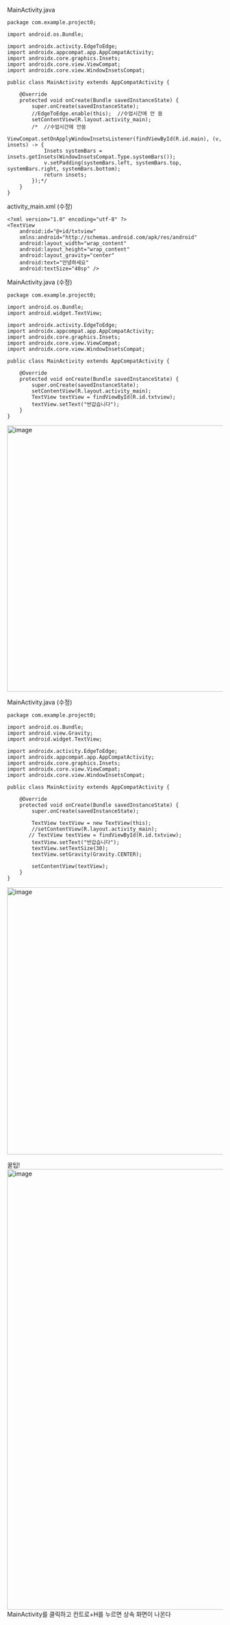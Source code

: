MainActivity.java 
```
package com.example.project0;

import android.os.Bundle;

import androidx.activity.EdgeToEdge;
import androidx.appcompat.app.AppCompatActivity;
import androidx.core.graphics.Insets;
import androidx.core.view.ViewCompat;
import androidx.core.view.WindowInsetsCompat;

public class MainActivity extends AppCompatActivity {

    @Override
    protected void onCreate(Bundle savedInstanceState) {
        super.onCreate(savedInstanceState);
        //EdgeToEdge.enable(this);  //수업시간에 안 씀
        setContentView(R.layout.activity_main);
        /*  //수업시간에 안씀
        ViewCompat.setOnApplyWindowInsetsListener(findViewById(R.id.main), (v, insets) -> {
            Insets systemBars = insets.getInsets(WindowInsetsCompat.Type.systemBars());
            v.setPadding(systemBars.left, systemBars.top, systemBars.right, systemBars.bottom);
            return insets;
        });*/
    }
}
```

activity_main.xml (수정)
```
<?xml version="1.0" encoding="utf-8" ?>
<TextView
    android:id="@+id/txtview"
    xmlns:android="http://schemas.android.com/apk/res/android"
    android:layout_width="wrap_content"
    android:layout_height="wrap_content"
    android:layout_gravity="center"
    android:text="안녕하세요"
    android:textSize="40sp" />
```

MainActivity.java (수정)
```
package com.example.project0;

import android.os.Bundle;
import android.widget.TextView;

import androidx.activity.EdgeToEdge;
import androidx.appcompat.app.AppCompatActivity;
import androidx.core.graphics.Insets;
import androidx.core.view.ViewCompat;
import androidx.core.view.WindowInsetsCompat;

public class MainActivity extends AppCompatActivity {

    @Override
    protected void onCreate(Bundle savedInstanceState) {
        super.onCreate(savedInstanceState);
        setContentView(R.layout.activity_main);
        TextView textView = findViewById(R.id.txtview);
        textView.setText("반갑습니다");
    }
}
```

<img width="829" height="622" alt="image" src="https://github.com/user-attachments/assets/40aa696a-9dbf-4064-98fe-386b9dc8f6fe" />


MainActivity.java (수정)
```
package com.example.project0;

import android.os.Bundle;
import android.view.Gravity;
import android.widget.TextView;

import androidx.activity.EdgeToEdge;
import androidx.appcompat.app.AppCompatActivity;
import androidx.core.graphics.Insets;
import androidx.core.view.ViewCompat;
import androidx.core.view.WindowInsetsCompat;

public class MainActivity extends AppCompatActivity {

    @Override
    protected void onCreate(Bundle savedInstanceState) {
        super.onCreate(savedInstanceState);
        
        TextView textView = new TextView(this);
        //setContentView(R.layout.activity_main);
       // TextView textView = findViewById(R.id.txtview);
        textView.setText("반갑습니다");
        textView.setTextSize(30);
        textView.setGravity(Gravity.CENTER);
        
        setContentView(textView);
    }
}
```
<img width="823" height="624" alt="image" src="https://github.com/user-attachments/assets/32c38789-d814-4a2d-a39e-64f895451fdf" />

꿀팁! 
<img width="1919" height="1029" alt="image" src="https://github.com/user-attachments/assets/98635ba7-ee96-42e3-9af8-cd98fccd890c" />
MainActivity를 클릭하고 컨트로+H를 누르면 상속 화면이 나온다 
